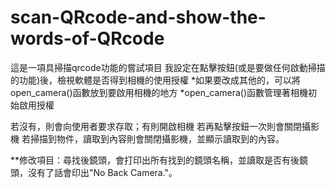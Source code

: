 # scan-QRcode-and-show-the-words-of-QRcode
這是一項具掃描qrcode功能的嘗試項目
我設定在點擊按鈕(或是要做任何啟動掃描的功能)後，檢視軟體是否得到相機的使用授權
    *如果要改成其他的，可以將open_camera()函數放到要啟用相機的地方
    *open_camera()函數管理著相機初始啟用授權
    
若沒有，則會向使用者要求存取；有則開啟相機
若再點擊按鈕一次則會關閉攝影機
若掃描到物件，讀取到內容則會關閉攝影機，並顯示讀取到的內容。

**修改項目：尋找後鏡頭，會打印出所有找到的鏡頭名稱，並讀取是否有後鏡頭，沒有了話會印出"No Back Camera."。
